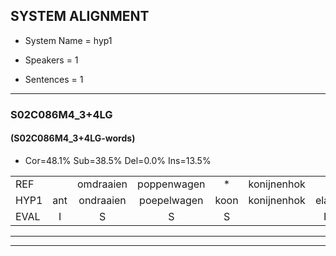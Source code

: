
## SYSTEM ALIGNMENT

- System Name = hyp1

- Speakers = 1

- Sentences = 1

---

### S02C086M4_3+4LG

#### (S02C086M4_3+4LG-words)

- Cor=48.1%	Sub=38.5%	Del=0.0%	Ins=13.5%

|  |  |  |  |  |  |  |  |  |  |  |  |  |  |  |  |  |  |  |  |  |  |  |  |  |  |  |  |  |  |  |  |  |  |  |  |  |  |  |  |  |  |  |  |  |  |  |  |  |  |  |  |  |
|:--- |:---:|:---:|:---:|:---:|:---:|:---:|:---:|:---:|:---:|:---:|:---:|:---:|:---:|:---:|:---:|:---:|:---:|:---:|:---:|:---:|:---:|:---:|:---:|:---:|:---:|:---:|:---:|:---:|:---:|:---:|:---:|:---:|:---:|:---:|:---:|:---:|:---:|:---:|:---:|:---:|:---:|:---:|:---:|:---:|:---:|:---:|:---:|:---:|:---:|:---:|:---:|:---:|
| REF |  | omdraaien | poppenwagen | * | konijnenhok |  |  | elastiekje | ruziemaken | teddybeer | dierentuin | paddenstoelen | verstoppertje | wasmachine | fototoestel |  | * | toiletpapier | vrachtwagen | buurmannen | vogelkooi | olifant | schommelen | iedereen | schoenenwinkel | knutselen | ophangen | * | sprookjesboek |  | tandenborstel | lucifer | slaapkamer | achterdeur | ziekenhuis | nieuwsgierig | * | * | afblijven | kabouter | * | washandje |  |  | sneeuwwitje | goeiendag | vakantie | limonade | autorijden | eindelijk | familie | chocolade |
| HYP1 | ant | ondraaien | poepelwagen | koon | konijnenhok | elas | tikje | ruzie | maken | telibier | dierntuin | pallestoelen | verstobberdje | wasmachine | fototoestel | toa | toilet | papier | vrachtwagen | buurmannen | vogelkooi | olifant | schommelen | iedereen | schoenenwinkel | knutselen | ophangen | verièrdaeg | sprookjesboek | danden | borstel | lucifer | slaapkamer? | achterdeur | ziekenhuis | nieuwsgierig | afblija | aa | afblijven | kabouter | waa | washandje | sneew | wichel | goeie | dag | vakantie | limonaro | autorijden | eindelijk | familie | chocolade |
| EVAL | I | S | S | S |  | I | I | S | S | S | S | S | S |  |  | I | S | S |  |  |  |  |  |  |  |  |  | S |  | I | S |  | S |  |  |  | S | S |  |  | S |  | I | I | S | S |  | S |  |  |  |  |
---

---
